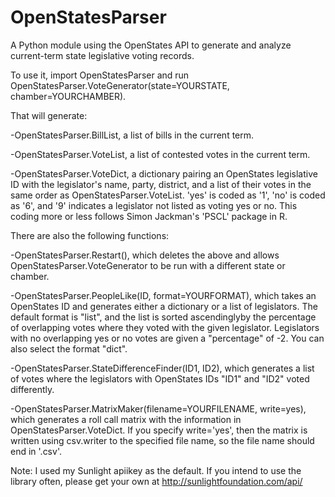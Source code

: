 OpenStatesParser
================

A Python module using the OpenStates API to generate and analyze current-term state legislative voting records.

To use it, import OpenStatesParser and run OpenStatesParser.VoteGenerator(state=YOURSTATE, chamber=YOURCHAMBER).

That will generate:

-OpenStatesParser.BillList, a list of bills in the current term.

-OpenStatesParser.VoteList, a list of contested votes in the current term.

-OpenStatesParser.VoteDict, a dictionary pairing an OpenStates legislative ID with the legislator's name, party, district, and a list of their votes in the same order as OpenStatesParser.VoteList.  'yes' is coded as '1', 'no' is coded as '6', and '9' indicates a legislator not listed as voting yes or no.  This coding more or less follows Simon Jackman's 'PSCL' package in R.

There are also the following functions:

-OpenStatesParser.Restart(), which deletes the above and allows OpenStatesParser.VoteGenerator to be run with a different state or chamber.

-OpenStatesParser.PeopleLike(ID, format=YOURFORMAT), which takes an OpenStates ID and generates either a dictionary or a list of legislators.  The default format is "list", and the list is sorted ascendinglyby the percentage of overlapping votes where they voted with the given legislator.  Legislators with no overlapping yes or no votes are given a "percentage" of -2.  You can also select the format "dict".

-OpenStatesParser.StateDifferenceFinder(ID1, ID2), which generates a list of votes where the legislators with OpenStates IDs "ID1" and "ID2" voted differently.

-OpenStatesParser.MatrixMaker(filename=YOURFILENAME, write=yes), which generates a roll call matrix with the information in OpenStatesParser.VoteDict.  If you specify write='yes', then the matrix is written using csv.writer to the specified file name, so the file name should end in '.csv'.

Note: I used my Sunlight apiikey as the default.  If you intend to use the library often, please get your own at http://sunlightfoundation.com/api/
